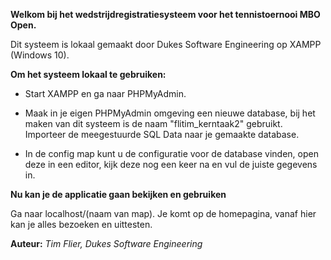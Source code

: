 **Welkom bij het wedstrijdregistratiesysteem voor het tennistoernooi MBO Open.**

Dit systeem is lokaal gemaakt door Dukes Software Engineering op XAMPP (Windows 10).

**Om het systeem lokaal te gebruiken:**

- Start XAMPP en ga naar PHPMyAdmin.

- Maak in je eigen PHPMyAdmin omgeving een nieuwe database, bij het maken van dit systeem is de naam "flitim_kerntaak2" gebruikt.
  Importeer de meegestuurde SQL Data naar je gemaakte database.

- In de config map kunt u de configuratie voor de database vinden, open deze in een editor, kijk deze nog een keer na en vul de juiste gegevens in.

**Nu kan je de applicatie gaan bekijken en gebruiken**

Ga naar localhost/(naam van map). Je komt op de homepagina, vanaf hier kan je alles bezoeken en uittesten.

**Auteur:** _Tim Flier, Dukes Software Engineering_
